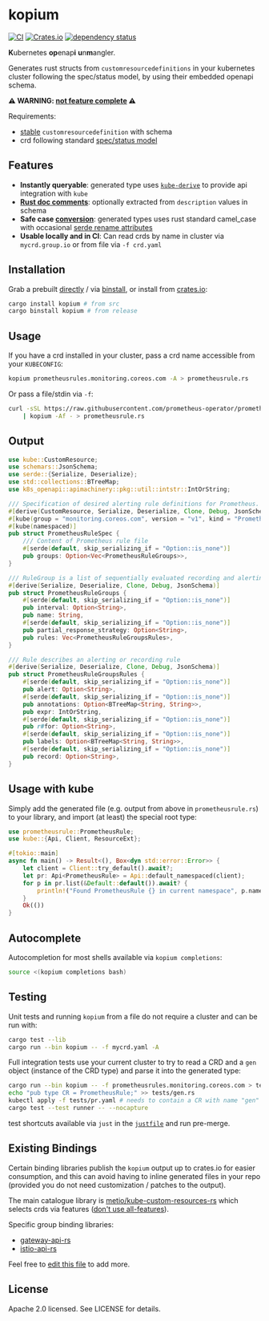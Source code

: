 # kopium

[![CI](https://github.com/kube-rs/kopium/actions/workflows/release.yml/badge.svg)](https://github.com/kube-rs/kopium/actions/workflows/release.yml)
[![Crates.io](https://img.shields.io/crates/v/kopium.svg)](https://crates.io/crates/kopium)
[![dependency status](https://deps.rs/repo/github/kube-rs/kopium/status.svg)](https://deps.rs/repo/github/kube-rs/kopium)

**K**ubernetes **op**enap**i** **u**n**m**angler.

Generates rust structs from `customresourcedefinitions` in your kubernetes cluster following the spec/status model, by using their embedded openapi schema.

**⚠️ WARNING: [not feature complete](https://github.com/kube-rs/kopium/issues) ⚠️**

Requirements:

- [stable](https://kubernetes.io/blog/2019/09/18/kubernetes-1-16-release-announcement/#custom-resources-reach-general-availability) `customresourcedefinition` with schema
- crd following standard [spec/status model](https://kubernetes.io/docs/concepts/overview/working-with-objects/kubernetes-objects/#object-spec-and-status)

## Features

- **Instantly queryable**: generated type uses [`kube-derive`](https://docs.rs/kube/latest/kube/derive.CustomResource.html) to provide api integration with `kube`
- **[Rust doc comments](https://doc.rust-lang.org/rust-by-example/meta/doc.html#doc-comments)**: optionally extracted from `description` values in schema
- **Safe case [conversion](https://github.com/withoutboats/heck)**: generated types uses rust standard camel_case with occasional [serde rename attributes](https://serde.rs/field-attrs.html)
- **Usable locally and in CI**: Can read crds by name in cluster via `mycrd.group.io` or from file via `-f crd.yaml`

## Installation

Grab a prebuilt [directly](https://github.com/kube-rs/kopium/releases) / via [binstall](https://github.com/cargo-bins/cargo-binstall), or install from [crates.io](https://crates.io/crates/kopium):

```sh
cargo install kopium # from src
cargo binstall kopium # from release
```

## Usage

If you have a crd installed in your cluster, pass a crd name accessible from your `KUBECONFIG`:

```sh
kopium prometheusrules.monitoring.coreos.com -A > prometheusrule.rs
```

Or pass a file/stdin via `-f`:

```sh
curl -sSL https://raw.githubusercontent.com/prometheus-operator/prometheus-operator/main/example/prometheus-operator-crd/monitoring.coreos.com_prometheusrules.yaml \
    | kopium -Af - > prometheusrule.rs
```

## Output

```rust
use kube::CustomResource;
use schemars::JsonSchema;
use serde::{Serialize, Deserialize};
use std::collections::BTreeMap;
use k8s_openapi::apimachinery::pkg::util::intstr::IntOrString;

/// Specification of desired alerting rule definitions for Prometheus.
#[derive(CustomResource, Serialize, Deserialize, Clone, Debug, JsonSchema)]
#[kube(group = "monitoring.coreos.com", version = "v1", kind = "PrometheusRule", plural = "prometheusrules")]
#[kube(namespaced)]
pub struct PrometheusRuleSpec {
    /// Content of Prometheus rule file
    #[serde(default, skip_serializing_if = "Option::is_none")]
    pub groups: Option<Vec<PrometheusRuleGroups>>,
}

/// RuleGroup is a list of sequentially evaluated recording and alerting rules.
#[derive(Serialize, Deserialize, Clone, Debug, JsonSchema)]
pub struct PrometheusRuleGroups {
    #[serde(default, skip_serializing_if = "Option::is_none")]
    pub interval: Option<String>,
    pub name: String,
    #[serde(default, skip_serializing_if = "Option::is_none")]
    pub partial_response_strategy: Option<String>,
    pub rules: Vec<PrometheusRuleGroupsRules>,
}

/// Rule describes an alerting or recording rule
#[derive(Serialize, Deserialize, Clone, Debug, JsonSchema)]
pub struct PrometheusRuleGroupsRules {
    #[serde(default, skip_serializing_if = "Option::is_none")]
    pub alert: Option<String>,
    #[serde(default, skip_serializing_if = "Option::is_none")]
    pub annotations: Option<BTreeMap<String, String>>,
    pub expr: IntOrString,
    #[serde(default, skip_serializing_if = "Option::is_none")]
    pub r#for: Option<String>,
    #[serde(default, skip_serializing_if = "Option::is_none")]
    pub labels: Option<BTreeMap<String, String>>,
    #[serde(default, skip_serializing_if = "Option::is_none")]
    pub record: Option<String>,
}
```

## Usage with kube

Simply add the generated file (e.g. output from above in `prometheusrule.rs`) to your library, and import (at least) the special root type:


```rust
use prometheusrule::PrometheusRule;
use kube::{Api, Client, ResourceExt};

#[tokio::main]
async fn main() -> Result<(), Box<dyn std::error::Error>> {
    let client = Client::try_default().await?;
    let pr: Api<PrometheusRule> = Api::default_namespaced(client);
    for p in pr.list(&Default::default()).await? {
        println!("Found PrometheusRule {} in current namespace", p.name_any());
    }
    Ok(())
}
```

## Autocomplete

Autocompletion for most shells available via `kopium completions`:

```sh
source <(kopium completions bash)
```

## Testing

Unit tests and running `kopium` from a file do not require a cluster and can be run with:

```sh
cargo test --lib
cargo run --bin kopium -- -f mycrd.yaml -A
```

Full integration tests use your current cluster to try to read a CRD and a `gen` object (instance of the CRD type) and parse it into the generated type:

```sh
cargo run --bin kopium -- -f prometheusrules.monitoring.coreos.com > tests/gen.rs
echo "pub type CR = PrometheusRule;" >> tests/gen.rs
kubectl apply -f tests/pr.yaml # needs to contain a CR with name "gen"
cargo test --test runner -- --nocapture
```

test shortcuts available via `just` in the [`justfile`](./justfile) and run pre-merge.

## Existing Bindings

Certain binding libraries publish the `kopium` output up to crates.io for easier consumption, and this can avoid having to inline generated files in your repo (provided you do not need customization / patches to the output).

The main catalogue library is [metio/kube-custom-resources-rs](https://github.com/metio/kube-custom-resources-rs) which selects crds via features ([don't use all-features](https://mastodon.online/@sebhoss/111356248593690997)).

Specific group binding libraries:
- [gateway-api-rs](https://github.com/kube-rs/gateway-api-rs)
- [istio-api-rs](https://github.com/BlankZhu/istio-api-rs)

Feel free to [edit this file](https://github.com/kube-rs/kopium/edit/main/README.md) to add more.

## License

Apache 2.0 licensed. See LICENSE for details.
